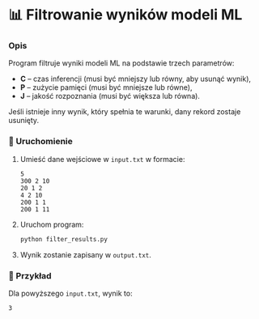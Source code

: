 # 📊 Filtrowanie wyników modeli ML  

### Opis  
Program filtruje wyniki modeli ML na podstawie trzech parametrów:  
- **C** – czas inferencji (musi być mniejszy lub równy, aby usunąć wynik),  
- **P** – zużycie pamięci (musi być mniejsze lub równe),  
- **J** – jakość rozpoznania (musi być większa lub równa).  

Jeśli istnieje inny wynik, który spełnia te warunki, dany rekord zostaje usunięty.  

### 🔧 Uruchomienie  
1. Umieść dane wejściowe w `input.txt` w formacie:  
   ```
   5
   300 2 10
   20 1 2
   4 2 10
   200 1 1
   200 1 11
   ```  
2. Uruchom program:  
   ```bash
   python filter_results.py
   ```  
3. Wynik zostanie zapisany w `output.txt`.  

### 📌 Przykład  
Dla powyższego `input.txt`, wynik to:  
```
3
```  
